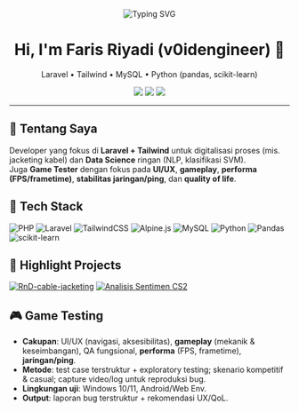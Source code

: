 <!-- Header -->
<div align="center">

  <img src="https://readme-typing-svg.demolab.com?font=Inter&size=26&pause=1200&color=22C55E&center=true&vCenter=true&width=620&lines=Full-Stack+Laravel;Data+Science+(NLP%2C+SVM);Game+Testing+(UI%2FUX%2C+Gameplay);Build+fast.+Ship+smart." alt="Typing SVG" />

  <h1>Hi, I'm Faris Riyadi (v0idengineer) 👋</h1>
  <p>Laravel • Tailwind • MySQL • Python (pandas, scikit-learn)</p>

  <!-- Badges -->
  <a href="https://github.com/v0idengineer?tab=followers"><img src="https://img.shields.io/github/followers/v0idengineer?style=flat&label=Followers"></a>
  <a href="https://github.com/v0idengineer"><img src="https://img.shields.io/github/stars/v0idengineer?affiliations=OWNER%2CCOLLABORATOR&style=flat&label=Stars"></a>
  <img src="https://komarev.com/ghpvc/?username=v0idengineer&style=flat&label=Views" />
</div>

---

## 🚀 Tentang Saya
Developer yang fokus di **Laravel + Tailwind** untuk digitalisasi proses (mis. jacketing kabel) dan **Data Science** ringan (NLP, klasifikasi SVM).  
Juga **Game Tester** dengan fokus pada **UI/UX**, **gameplay**, **performa (FPS/frametime)**, **stabilitas jaringan/ping**, dan **quality of life**.

## 🧰 Tech Stack
![PHP](https://img.shields.io/badge/PHP-777BB4?logo=php&logoColor=white)
![Laravel](https://img.shields.io/badge/Laravel-FF2D20?logo=laravel&logoColor=white)
![TailwindCSS](https://img.shields.io/badge/Tailwind-06B6D4?logo=tailwindcss&logoColor=white)
![Alpine.js](https://img.shields.io/badge/Alpine.js-8BC0D0?logo=alpinedotjs&logoColor=black)
![MySQL](https://img.shields.io/badge/MySQL-4479A1?logo=mysql&logoColor=white)
![Python](https://img.shields.io/badge/Python-3776AB?logo=python&logoColor=white)
![Pandas](https://img.shields.io/badge/Pandas-150458?logo=pandas&logoColor=white)
![scikit-learn](https://img.shields.io/badge/scikit--learn-F7931E?logo=scikitlearn&logoColor=white)

## 🧩 Highlight Projects
[![RnD-cable-jacketing](https://github-readme-stats.vercel.app/api/pin/?username=v0idengineer&repo=RnD-cable-jacketing&border_color=E5E7EB)](https://github.com/v0idengineer/RnD-cable-jacketing)
[![Analisis Sentimen CS2](https://github-readme-stats.vercel.app/api/pin/?username=v0idengineer&repo=analisis-sentimen-cs2-svm&border_color=E5E7EB)](https://github.com/v0idengineer/analisis-sentimen-cs2-svm)

## 🎮 Game Testing
- **Cakupan**: UI/UX (navigasi, aksesibilitas), **gameplay** (mekanik & keseimbangan), QA fungsional, **performa** (FPS, frametime), **jaringan/ping**.
- **Metode**: test case terstruktur + exploratory testing; skenario kompetitif & casual; capture video/log untuk reproduksi bug.
- **Lingkungan uji**: Windows 10/11, Android/Web Env.
- **Output**: laporan bug terstruktur + rekomendasi UX/QoL.
